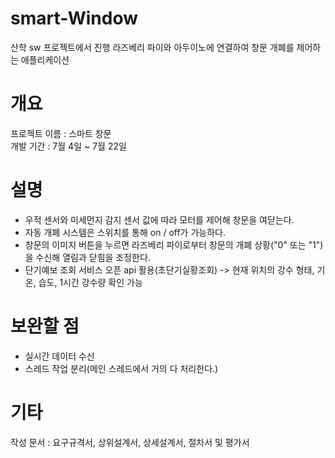 # smart-Window
산학 sw 프로젝트에서 진행
라즈베리 파이와 아두이노에 연결하여 창문 개폐를 제어하는 애플리케이션
 
# 개요
프로젝트 이름 : 스마트 창문<br>
개발 기간 : 7월 4일 ~ 7월 22일

# 설명
- 우적 센서와 미세먼지 감지 센서 값에 따라 모터를 제어해 창문을 여닫는다.
- 자동 개폐 시스템은 스위치를 통해 on / off가 가능하다.
- 창문의 이미지 버튼을 누르면 라즈베리 파이로부터 창문의 개폐 상황("0" 또는 "1")을 수신해 열림과 닫힘을 조정한다.
- 단기예보 조회 서비스 오픈 api 활용(초단기실황조회) -> 현재 위치의 강수 형태, 기온, 습도, 1시간 강수량 확인 가능

# 보완할 점
- 실시간 데이터 수신
- 스레드 작업 분리(메인 스레드에서 거의 다 처리한다.)

# 기타
작성 문서 : 요구규격서, 상위설계서, 상세설계서, 절차서 및 평가서
